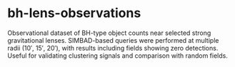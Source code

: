 # bh-lens-observations
Observational dataset of BH-type object counts near selected strong gravitational lenses. SIMBAD-based queries were performed at multiple radii (10′, 15′, 20′), with results including fields showing zero detections. Useful for validating clustering signals and comparison with random fields.
